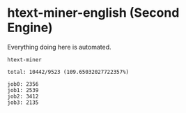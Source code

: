 # htext-miner-english (Second Engine)

Everything doing here is automated.

```
htext-miner

total: 10442/9523 (109.65032027722357%)

job0: 2356
job1: 2539
job2: 3412
job3: 2135
```